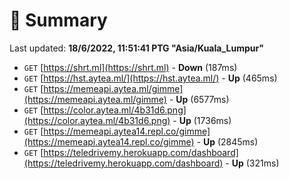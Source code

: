 # 📖 Summary
Last updated: **18/6/2022, 11:51:41 PTG "Asia/Kuala_Lumpur"**

- `GET` [https://shrt.ml](https://shrt.ml) - **Down** (187ms)
- `GET` [https://hst.aytea.ml/](https://hst.aytea.ml/) - **Up** (465ms)
- `GET` [https://memeapi.aytea.ml/gimme](https://memeapi.aytea.ml/gimme) - **Up** (6577ms)
- `GET` [https://color.aytea.ml/4b31d6.png](https://color.aytea.ml/4b31d6.png) - **Up** (1736ms)
- `GET` [https://memeapi.aytea14.repl.co/gimme](https://memeapi.aytea14.repl.co/gimme) - **Up** (2845ms)
- `GET` [https://teledrivemy.herokuapp.com/dashboard](https://teledrivemy.herokuapp.com/dashboard) - **Up** (321ms)
